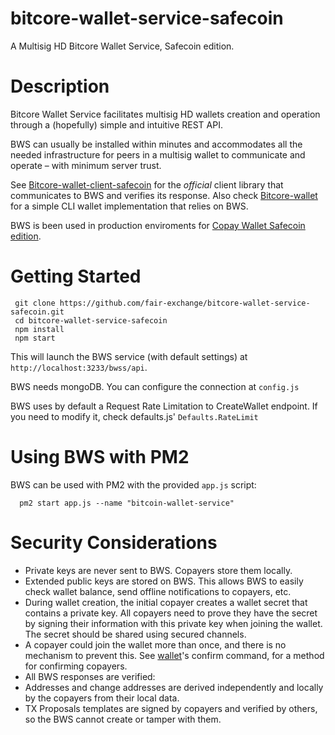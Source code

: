 
# bitcore-wallet-service-safecoin

A Multisig HD Bitcore Wallet Service, Safecoin edition.

# Description

Bitcore Wallet Service facilitates multisig HD wallets creation and operation through a (hopefully) simple and intuitive REST API.

BWS can usually be installed within minutes and accommodates all the needed infrastructure for peers in a multisig wallet to communicate and operate – with minimum server trust.
  
See [Bitcore-wallet-client-safecoin](https://github.com/fair-exchange/bitcore-wallet-client-safe) for the *official* client library that communicates to BWS and verifies its response. Also check [Bitcore-wallet](https://github.com/bitpay/bitcore-wallet) for a simple CLI wallet implementation that relies on BWS.

BWS is been used in production enviroments for [Copay Wallet Safecoin edition](https://copay.safecoin.org).  


# Getting Started
```
 git clone https://github.com/fair-exchange/bitcore-wallet-service-safecoin.git
 cd bitcore-wallet-service-safecoin
 npm install
 npm start
```


This will launch the BWS service (with default settings) at `http://localhost:3233/bwss/api`.

BWS needs mongoDB. You can configure the connection at `config.js`

BWS uses by default a Request Rate Limitation to CreateWallet endpoint. If you need to modify it, check defaults.js' `Defaults.RateLimit`

# Using BWS with PM2

BWS can be used with PM2 with the provided `app.js` script: 
 
```
  pm2 start app.js --name "bitcoin-wallet-service"
```

# Security Considerations
 * Private keys are never sent to BWS. Copayers store them locally.
 * Extended public keys are stored on BWS. This allows BWS to easily check wallet balance, send offline notifications to copayers, etc.
 * During wallet creation, the initial copayer creates a wallet secret that contains a private key. All copayers need to prove they have the secret by signing their information with this private key when joining the wallet. The secret should be shared using secured channels.
 * A copayer could join the wallet more than once, and there is no mechanism to prevent this. See [wallet](https://github.com/bitpay/bitcore-wallet)'s confirm command, for a method for confirming copayers.
 * All BWS responses are verified:
  * Addresses and change addresses are derived independently and locally by the copayers from their local data.
  * TX Proposals templates are signed by copayers and verified by others, so the BWS cannot create or tamper with them.

